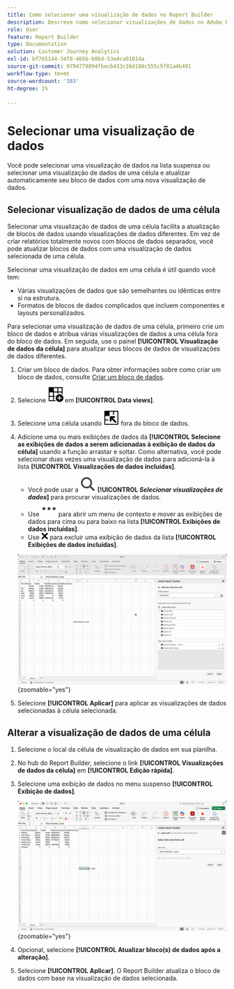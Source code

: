 ```yaml
---
title: Como selecionar uma visualização de dados no Report Builder
description: Descreve como selecionar visualizações de dados no Adobe Report Builder
role: User
feature: Report Builder
type: Documentation
solution: Customer Journey Analytics
exl-id: bf765144-34f8-465b-b06d-53e4ca91014a
source-git-commit: 9794779894fbecb433c16d108c555c5f81a4b491
workflow-type: tm+mt
source-wordcount: '383'
ht-degree: 1%

---
```


# Selecionar uma visualização de dados

Você pode selecionar uma visualização de dados na lista suspensa ou selecionar uma visualização de dados de uma célula e atualizar automaticamente seu bloco de dados com uma nova visualização de dados.

## Selecionar visualização de dados de uma célula

Selecionar uma visualização de dados de uma célula facilita a atualização de blocos de dados usando visualizações de dados diferentes. Em vez de criar relatórios totalmente novos com blocos de dados separados, você pode atualizar blocos de dados com uma visualização de dados selecionada de uma célula.

Selecionar uma visualização de dados em uma célula é útil quando você tem:

* Várias visualizações de dados que são semelhantes ou idênticas entre si na estrutura.
* Formatos de blocos de dados complicados que incluem componentes e layouts personalizados.

Para selecionar uma visualização de dados de uma célula, primeiro crie um bloco de dados e atribua várias visualizações de dados a uma célula fora do bloco de dados. Em seguida, use o painel **[!UICONTROL Visualização de dados da célula]** para atualizar seus blocos de dados de visualizações de dados diferentes.

1. Criar um bloco de dados. Para obter informações sobre como criar um bloco de dados, consulte [Criar um bloco de dados](/help/report-builder/create-a-data-block.md).

1. Selecione ![DataViewSelector](/help/assets/icons/DataViewSelector.svg) em **[!UICONTROL Data views]**.

1. Selecione uma célula usando ![DataBlockSelector](/help/assets/icons/DataBlockSelector.svg) fora do bloco de dados.

1. Adicione uma ou mais exibições de dados da **[!UICONTROL Selecione as exibições de dados a serem adicionadas à exibição de dados da célula]** usando a função arrastar e soltar. Como alternativa, você pode selecionar duas vezes uma visualização de dados para adicioná-la à lista **[!UICONTROL Visualizações de dados incluídas]**.

   * Você pode usar a ![Pesquisa](/help/assets/icons/Search.svg) **[!UICONTROL _Selecionar visualizações de dados_]** para procurar visualizações de dados.
   * Use ![MaisPequeno](/help/assets/icons/MoreSmall.svg) para abrir um menu de contexto e mover as exibições de dados para cima ou para baixo na lista **[!UICONTROL Exibições de dados incluídas]**.
   * Use ![CrossSize75](/help/assets/icons/CrossSize75.svg) para excluir uma exibição de dados da lista **[!UICONTROL Exibições de dados incluídas]**.

   ![Selecionar exibição de dados de uma célula](assets/dataviews-from-a-cell.png){zoomable="yes"}

1. Selecione **[!UICONTROL Aplicar]** para aplicar as visualizações de dados selecionadas à célula selecionada.


## Alterar a visualização de dados de uma célula

1. Selecione o local da célula de visualização de dados em sua planilha.
1. No hub do Report Builder, selecione o link **[!UICONTROL Visualizações de dados da célula]** em **[!UICONTROL Edição rápida]**.
1. Selecione uma exibição de dados no menu suspenso **[!UICONTROL Exibição de dados]**.

   ![Alterar exibição de dados de uma célula](assets/change-data-view-from-cell.png){zoomable="yes"}
1. Opcional, selecione **[!UICONTROL Atualizar bloco(s) de dados após a alteração]**.

1. Selecione **[!UICONTROL Aplicar]**. O Report Builder atualiza o bloco de dados com base na visualização de dados selecionada.
